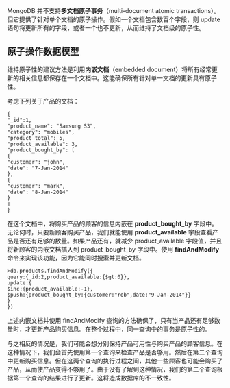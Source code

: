 MongoDB 并不支持**多文档原子事务**（multi-document atomic transactions）。但它提供了针对单个文档的原子操作。假如一个文档包含数百个字段，则 update 语句将更新所有的字段，或者一个也不更新，从而维持了文档级的原子性。  

## 原子操作数据模型  

维持原子性的建议方法是利用**内嵌文档**（embedded document）将所有经常更新的相关信息都保存在一个文档中。这能确保所有针对单一文档的更新具有原子性。  

考虑下列关于产品的文档：  

```  
{
"_id":1,
"product_name": "Samsung S3",
"category": "mobiles",
"product_total": 5,
"product_available": 3,
"product_bought_by": [
{
"customer": "john",
"date": "7-Jan-2014"
},
{
"customer": "mark",
"date": "8-Jan-2014"
}
]
}

```  

在这个文档中，将购买产品的顾客的信息内嵌在 **product_bought_by** 字段中。无论何时，只要新顾客购买产品，我们就能使用 **product_available** 字段查看产品是否还有足够的数量。如果产品还有，就减少 product_available 字段值，并且将新顾客的内嵌文档插入到 product_bought_by 字段中。使用 **findAndModify** 命令来实现该功能，因为它能同时搜索并更新文档。  

```  
>db.products.findAndModify({ 
query:{_id:2,product_available:{$gt:0}}, 
update:{ 
$inc:{product_available:-1}, 
$push:{product_bought_by:{customer:"rob",date:"9-Jan-2014"}} 
}    
})

```  

上述内嵌文档并使用 findAndModify 查询的方法确保了，只有当产品还有足够数量时，才更新产品购买信息。在整个过程中，同一查询中的事务是原子性的。  

与之相反的情况是，我们可能会想分别保持产品可用性与购买产品的顾客信息。在这种情况下，我们会首先使用第一个查询来检查产品是否够用。然后在第二个查询中更新购买信息。但在这两个查询的执行过程之间，其他一些顾客也可能会购买了产品，从而使产品变得不够用了。由于没有了解到这种情况，我们的第二个查询根据第一个查询的结果进行了更新。这将造成数据库的不一致性。   




